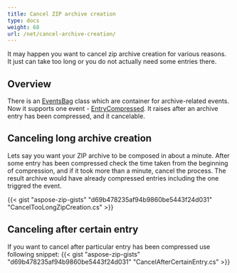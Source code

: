 ```yaml
---
title: Cancel ZIP archive creation
type: docs
weight: 68
url: /net/cancel-archive-creation/
---
```


It may happen you want to cancel zip archive creation for various reasons. It just can take too long or you do not actually need some entries there.

## **Overview**
There is an [EventsBag](https://reference.aspose.com/zip/net/aspose.zip.saving/eventsbag) class which are container for archive-related events. Now it supports one event - [EntryCompressed](https://reference.aspose.com/zip/net/aspose.zip.saving/eventsbag/events/entrycompressed). It raises after an archive entry has been compressed, and it cancelable. 

## **Canceling long archive creation**
Lets say you want your ZIP archive to be composed in about a minute. 
After some entry has been compressed check the time taken from the beginning of compression, and if it took more than a minute, cancel the process. The result archive would have already compressed entries including the one triggred the event.

{{< gist "aspose-zip-gists" "d69b478235af94b9860be5443f24d031" "CancelTooLongZipCreation.cs" >}}

## **Canceling after certain entry**

If you want to cancel after particular entry has been compressed use following snippet:
{{< gist "aspose-zip-gists" "d69b478235af94b9860be5443f24d031" "CancelAfterCertainEntry.cs" >}}